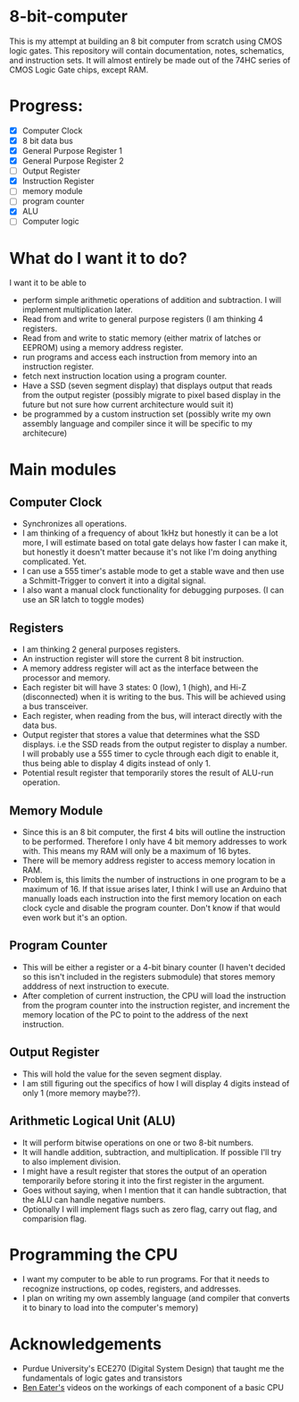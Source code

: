 # 8-bit-computer
This is my attempt at building an 8 bit computer from scratch using CMOS logic gates. This repository will contain documentation, notes, schematics, and instruction sets.
It will almost entirely be made out of the 74HC series of CMOS Logic Gate chips, except RAM.

# Progress:
- [x] Computer Clock
- [x] 8 bit data bus
- [x] General Purpose Register 1
- [x] General Purpose Register 2
- [ ] Output Register
- [x] Instruction Register
- [ ] memory module
- [ ] program counter
- [x] ALU
- [ ] Computer logic

# What do I want it to do?
I want it to be able to
- perform simple arithmetic operations of addition and subtraction. I will implement multiplication later.
- Read from and write to general purpose registers (I am thinking 4 registers.
- Read from and write to static memory (either matrix of latches or EEPROM) using a memory address register.
- run programs and access each instruction from memory into an instruction register.
- fetch next instruction location using a program counter.
- Have a SSD (seven segment display) that displays output that reads from the output register (possibly migrate to pixel based display in the future but not sure how current architecture would suit it)
- be programmed by a custom instruction set (possibly write my own assembly language and compiler since it will be specific to my architecure)

# Main modules
## Computer Clock
- Synchronizes all operations.
- I am thinking of a frequency of about 1kHz but honestly it can be a lot more, I will estimate based on total gate delays how faster I can make it, but honestly it doesn't matter because it's not like I'm doing anything complicated. Yet.
- I can use a 555 timer's astable mode to get a stable wave and then use a Schmitt-Trigger to convert it into a digital signal.
- I also want a manual clock functionality for debugging purposes. (I can use an SR latch to toggle modes)

## Registers
- I am thinking 2 general purposes registers.
- An instruction register will store the current 8 bit instruction.
- A memory address register will act as the interface between the processor and memory.
- Each register bit will have 3 states: 0 (low), 1 (high), and Hi-Z (disconnected) when it is writing to the bus. This will be achieved using a bus transceiver.
- Each register, when reading from the bus, will interact directly with the data bus.
- Output register that stores a value that determines what the SSD displays. i.e the SSD reads from the output register to display a number. I will probably use a 555 timer to cycle through each digit to enable it, thus being able to display 4 digits instead of only 1.
- Potential result register that temporarily stores the result of ALU-run operation.

## Memory Module
- Since this is an 8 bit computer, the first 4 bits will outline the instruction to be performed. Therefore I only have 4 bit memory addresses to work with. This means my RAM will only be a maximum of 16 bytes.
- There will be memory address register to access memory location in RAM.
- Problem is, this limits the number of instructions in one program to be a maximum of 16. If that issue arises later, I think I will use an Arduino that manually loads each instruction into the first memory location on each clock cycle and disable the program counter. Don't know if that would even work but it's an option.

## Program Counter
- This will be either a register or a 4-bit binary counter (I haven't decided so this isn't included in the registers submodule) that stores memory adddress of next instruction to execute.
- After completion of current instruction, the CPU will load the instruction from the program counter into the instruction register, and increment the memory location of the PC to point to the address of the next instruction.

## Output Register
- This will hold the value for the seven segment display.
- I am still figuring out the specifics of how I will display 4 digits instead of only 1 (more memory maybe??).

## Arithmetic Logical Unit (ALU)
- It will perform bitwise operations on one or two 8-bit numbers.
- It will handle addition, subtraction, and multiplication. If possible I'll try to also implement division.
- I might have a result register that stores the output of an operation temporarily before storing it into the first register in the argument.
- Goes without saying, when I mention that it can handle subtraction, that the ALU can handle negative numbers.
- Optionally I will implement flags such as zero flag, carry out flag, and comparision flag.

# Programming the CPU
- I want my computer to be able to run programs. For that it needs to recognize instructions, op codes, registers, and addresses.
- I plan on writing my own assembly language (and compiler that converts it to binary to load into the computer's memory)

# Acknowledgements
- Purdue University's ECE270 (Digital System Design) that taught me the fundamentals of logic gates and transistors
- [Ben Eater's](https://eater.net/) videos on the workings of each component of a basic CPU
